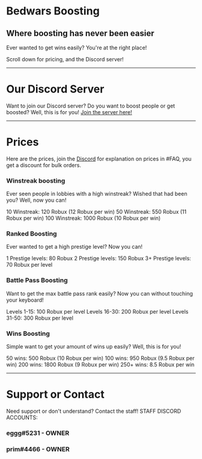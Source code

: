 # Bedwars Boosting
## Where boosting has never been easier

Ever wanted to get wins easily? You're at the right place!

Scroll down for pricing, and the Discord server!

__________________________________________________________


# Our Discord Server
Want to join our Discord server? Do you want to boost people or get boosted? Well, this is for you!
[Join the server here!](https://discord.gg/hUCrRJQy4V)

__________________________________________________________


# Prices
Here are the prices, join the [Discord](https://discord.gg/hUCrRJQy4V) for explanation on prices in #FAQ, you get a discount for bulk orders.

### Winstreak boosting
Ever seen people in lobbies with a high winstreak? Wished that had been you? Well, now you can!

10 Winstreak: 120 Robux (12 Robux per win)
50 Winstreak: 550 Robux (11 Robux per win)
100 Winstreak: 1000 Robux (10 Robux per win)

### Ranked Boosting
Ever wanted to get a high prestige level? Now you can!

1 Prestige levels: 80 Robux
2 Prestige levels: 150 Robux
3+ Prestige levels: 70 Robux per level

### Battle Pass Boosting
Want to get the max battle pass rank easily? Now you can without touching your keyboard!

Levels 1-15: 100 Robux per level
Levels 16-30: 200 Robux per level
Levels 31-50: 300 Robux per level

### Wins Boosting
Simple want to get your amount of wins up easily? Well, this is for you!

50 wins: 500 Robux (10 Robux per win)
100 wins: 950 Robux (9.5 Robux per win)
200 wins: 1800 Robux (9 Robux per win)
250+ wins: 8.5 Robux per win

__________________________________________________________


# Support or Contact

Need support or don't understand? Contact the staff!
STAFF DISCORD ACCOUNTS:
### eggg#5231 - OWNER
### prim#4466 - OWNER
